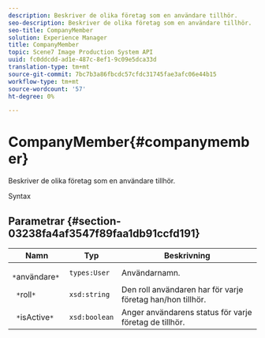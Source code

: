 ```yaml
---
description: Beskriver de olika företag som en användare tillhör.
seo-description: Beskriver de olika företag som en användare tillhör.
seo-title: CompanyMember
solution: Experience Manager
title: CompanyMember
topic: Scene7 Image Production System API
uuid: fc0ddcdd-ad1e-487c-8ef1-9c09e5dca33d
translation-type: tm+mt
source-git-commit: 7bc7b3a86fbcdc57cfdc31745fae3afc06e44b15
workflow-type: tm+mt
source-wordcount: '57'
ht-degree: 0%

---
```



# CompanyMember{#companymember}

Beskriver de olika företag som en användare tillhör.

Syntax

## Parametrar {#section-03238fa4af3547f89faa1db91ccfd191}

| Namn | Typ | Beskrivning |
|---|---|---|
| ` *`användare`*` | `types:User` | Användarnamn. |
| ` *`roll`*` | `xsd:string` | Den roll användaren har för varje företag han/hon tillhör. |
| ` *`isActive`*` | `xsd:boolean` | Anger användarens status för varje företag de tillhör. |

